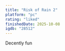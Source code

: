 ```yaml
---
title: "Risk of Rain 2"
platform: "pc"
rating: "liked"
finishedDate: 2025-10-08
igdb: "28512"
---
```


Decently fun
